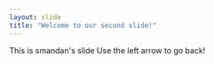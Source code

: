 ```yaml
---
layout: slide
title: "Welcome to our second slide!"
---
```

This is smandan's slide
Use the left arrow to go back!